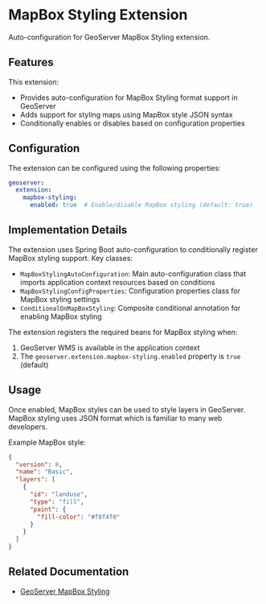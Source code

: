 # MapBox Styling Extension

Auto-configuration for GeoServer MapBox Styling extension.

## Features

This extension:
- Provides auto-configuration for MapBox Styling format support in GeoServer
- Adds support for styling maps using MapBox style JSON syntax
- Conditionally enables or disables based on configuration properties

## Configuration

The extension can be configured using the following properties:

```yaml
geoserver:
  extension:
    mapbox-styling:
      enabled: true  # Enable/disable MapBox styling (default: true)
```

## Implementation Details

The extension uses Spring Boot auto-configuration to conditionally register MapBox styling support. Key classes:

- `MapBoxStylingAutoConfiguration`: Main auto-configuration class that imports application context resources based on conditions
- `MapBoxStylingConfigProperties`: Configuration properties class for MapBox styling settings
- `ConditionalOnMapBoxStyling`: Composite conditional annotation for enabling MapBox styling

The extension registers the required beans for MapBox styling when:
1. GeoServer WMS is available in the application context
2. The `geoserver.extension.mapbox-styling.enabled` property is `true` (default)

## Usage

Once enabled, MapBox styles can be used to style layers in GeoServer. MapBox styling uses JSON format which is familiar to many web developers.

Example MapBox style:
```json
{
  "version": 8,
  "name": "Basic",
  "layers": [
    {
      "id": "landuse",
      "type": "fill",
      "paint": {
        "fill-color": "#f8f4f0"
      }
    }
  ]
}
```

## Related Documentation

- [GeoServer MapBox Styling](https://docs.geoserver.org/latest/en/user/styling/mbstyle/index.html)